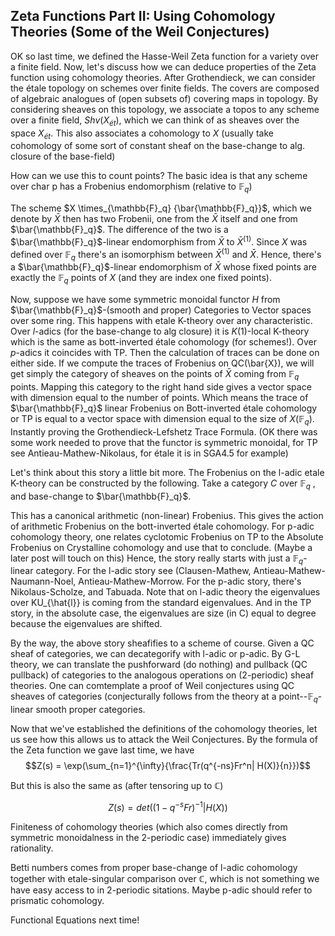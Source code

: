## Zeta Functions Part II: Using Cohomology Theories (Some of the Weil Conjectures)

OK so last time, we defined the Hasse-Weil Zeta function for a variety over a finite field. Now, let's discuss how we can deduce properties of
the Zeta function using cohomology theories. After Grothendieck, we can consider the étale topology on schemes over finite fields. The covers 
are composed of algebraic analogues of (open subsets of) covering maps in topology. By considering sheaves on this topology, we associate
a topos to any scheme over a finite field, $Shv(X_{ét})$, which we can think of as sheaves over the space $X_{ét}$. This also associates a cohomology to $X$ (usually take cohomology of some sort of constant sheaf on the base-change to alg. closure of the base-field)

How can we use this to count points? The basic idea is that any scheme over char p has a Frobenius endomorphism (relative to ${\mathbb{F}}_q$)

The scheme $X \times_{\mathbb{F}_q} {\bar{\mathbb{F}_q}}$, which we denote by $\bar{X}$ then has two Frobenii, 
one from the $\bar{X}$ itself and one from $\bar{\mathbb{F}_q}$. The 
difference of the two is a $\bar{\mathbb{F}_q}$-linear endomorphism from $\bar{X}$ to $\bar{X}^{(1)}$. Since $X$ was defined over $\mathbb{F}_q$
there's an isomorphism between $\bar{X}^{(1)}$ and $\bar{X}$. Hence, there's a $\bar{\mathbb{F}_q}$-linear endomorphism of $\bar{X}$ whose
fixed points are exactly the $\mathbb{F}_q$ points of $X$ (and they are index one fixed points).

Now, suppose we have some symmetric monoidal functor $H$ from $\bar{\mathbb{F}_q}$-(smooth and proper) Categories 
to Vector spaces over some ring. This happens
with etale K-theory over any characteristic. Over $l$-adics (for the base-change to alg closure) it is $K(1)$-local K-theory which is the same as bott-inverted étale cohomology
(for schemes!).
Over $p$-adics it coincides with TP. Then the calculation of traces can be done on either side. If we compute the traces of Frobenius
on QC(\bar{X}), we will get simply the category of sheaves on the points of $\bar{X}$ coming from $\mathbb{F}_q$ points. Mapping this category
to the right hand side gives a vector space with dimension equal to the number of points. Which means the trace of $\bar{\mathbb{F}_q}$
linear Frobenius on Bott-inverted étale cohomology or TP is equal to a vector space with dimension equal to the size of $X(\mathbb{F}_q)$. 
Instantly proving the Grothendieck-Lefshetz Trace Formula. (OK there was some work needed to prove that the functor is symmetric monoidal,
for TP see Antieau-Mathew-Nikolaus, for étale it is in SGA4.5 for example)

Let's think about this story a little bit more. The Frobenius on the l-adic etale K-theory can be constructed by the following.
Take a category $C$ over $\mathbb{F}_q$ , and base-change to $\bar{\mathbb{F}_q}$. 

This has a canonical arithmetic (non-linear) Frobenius.
This gives the action of arithmetic Frobenius on the bott-inverted étale cohomology. For p-adic cohomology theory, one relates cyclotomic
Frobenius on TP to the Absolute Frobenius on Crystalline cohomology and use that to conclude. (Maybe a later post will touch on this)
Hence, the story really starts with just a $\mathbb{F}_q$-linear category. For the l-adic story see (Clausen-Mathew, 
Antieau-Mathew-Naumann-Noel, Antieau-Mathew-Morrow. For the p-adic story, there's Nikolaus-Scholze, and Tabuada. Note that on l-adic theory
the eigenvalues over KU_{\hat{l}} is coming from the standard eigenvalues. And in the TP story, in the absolute case, the eigenvalues
are size (in C) equal to degree because the eigenvalues are shifted.

By the way, the above story sheafifies to a scheme of course. Given a QC sheaf of categories, we can decategorify with l-adic or p-adic.
By G-L theory, we can translate the pushforward (do nothing) and pullback (QC pullback) of categories to the analogous operations on 
(2-periodic) sheaf theories. One can comtemplate a proof of Weil conjectures using QC sheaves of categories (conjecturally follows from the
theory at a point--$\mathbb{F}_q$-linear smooth proper categories.

Now that we've established the definitions of the cohomology theories, let us see how this allows us to attack the Weil Conjectures.
By the formula of the Zeta function we gave last time, we have
$$Z(s) = \exp(\sum_{n=1}^{\infty}{\frac{Tr(q^{-ns}Fr^n| H(X)}{n}})$$

But this is also the same as (after tensoring up to $\mathbb{C}$)

$$Z(s) = det ((1-q^{-s}Fr)^{-1}| H(X))$$

Finiteness of cohomology theories (which also comes directly from symmetric monoidalness in the 2-periodic case) immediately gives rationality.

Betti numbers comes from proper base-change of l-adic cohomology together with etale-singular comparison over $\mathbb{C}$, which is not 
something we have easy access to in 2-periodic sitations. Maybe p-adic should refer to prismatic cohomology.

Functional Equations next time!
